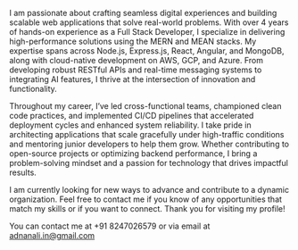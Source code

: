 I am passionate about crafting seamless digital experiences and building scalable web applications
that solve real-world problems. With over 4 years of hands-on experience as a Full Stack Developer, I
specialize in delivering high-performance solutions using the MERN and MEAN stacks. My expertise
spans across Node.js, Express.js, React, Angular, and MongoDB, along with cloud-native development
on AWS, GCP, and Azure. From developing robust RESTful APIs and real-time messaging systems to
integrating AI features, I thrive at the intersection of innovation and functionality.

Throughout my career, I’ve led cross-functional teams, championed clean code practices, and
implemented CI/CD pipelines that accelerated deployment cycles and enhanced system reliability. I
take pride in architecting applications that scale gracefully under high-traffic conditions and mentoring
junior developers to help them grow. Whether contributing to open-source projects or optimizing
backend performance, I bring a problem-solving mindset and a passion for technology that drives
impactful results.

I am currently looking for new ways to advance and contribute to a dynamic organization. Feel free to
contact me if you know of any opportunities that match my skills or if you want to connect.
Thank you for visiting my profile!

You can contact me at +91 8247026579 or via email at adnanali.in@gmail.com
